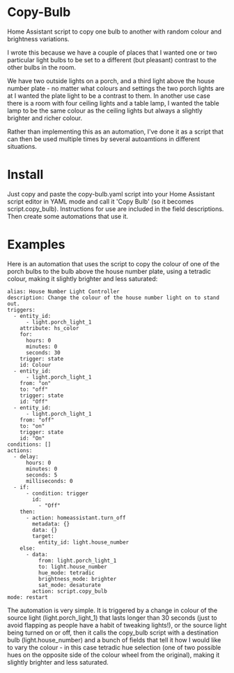 # Copy-Bulb
Home Assistant script to copy one bulb to another with random colour and brightness variations.

I wrote this because we have a couple of places that I wanted one or two particular light bulbs to be set to a different (but pleasant) contrast to the other bulbs in the room.

We have two outside lights on a porch, and a third light above the house number plate - no matter what colours and settings the two porch lights are at I wanted the plate light to be a contrast to them.
In another use case there is a room with four ceiling lights and a table lamp, I wanted the table lamp to be the same colour as the ceiling lights but always a slightly brighter and richer colour.

Rather than implementing this as an automation, I've done it as a script that can then be used multiple times by several autoamtions in different situations.

# Install
Just copy and paste the copy-bulb.yaml script into your Home Assistant script editor in YAML mode and call it 'Copy Bulb' (so it becomes script.copy_bulb). Instructions for use are included in the field descriptions.
Then create some automations that use it.

# Examples
Here is an automation that uses the script to copy the colour of one of the porch bulbs to the bulb above the house number plate, using a tetradic colour, making it slightly brighter and less saturated:

```
alias: House Number Light Controller
description: Change the colour of the house number light on to stand out.
triggers:
  - entity_id:
      - light.porch_light_1
    attribute: hs_color
    for:
      hours: 0
      minutes: 0
      seconds: 30
    trigger: state
    id: Colour
  - entity_id:
      - light.porch_light_1
    from: "on"
    to: "off"
    trigger: state
    id: "Off"
  - entity_id:
      - light.porch_light_1
    from: "off"
    to: "on"
    trigger: state
    id: "On"
conditions: []
actions:
  - delay:
      hours: 0
      minutes: 0
      seconds: 5
      milliseconds: 0
  - if:
      - condition: trigger
        id:
          - "Off"
    then:
      - action: homeassistant.turn_off
        metadata: {}
        data: {}
        target:
          entity_id: light.house_number
    else:
      - data:
          from: light.porch_light_1
          to: light.house_number
          hue_mode: tetradic
          brightness_mode: brighter
          sat_mode: desaturate
        action: script.copy_bulb
mode: restart
```

The automation is very simple. It is triggered by a change in colour of the source light (light.porch_light_1) that lasts longer than 30 seconds (just to avoid flapping as people have a habit of tweaking lights!), or the source light being turned on or off, then it calls the copy_bulb script with a destination bulb (light.house_number) and a bunch of fields that tell it how I would like to vary the colour - in this case tetradic hue selection (one of two possible hues on the opposite side of the colour wheel from the original), making it slightly brighter and less saturated.
